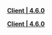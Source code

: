 **[Client | 4.6.0](https://d2wztyirwsuyyo.cloudfront.net/tmp/com.miHoYo.bh3global/pc/BH3_v4.6.0_5e42365a0db.7z)**

**[Client | 4.6.0](https://bigfile-os-mihayo.akamaized.net/com.miHoYo.bh3oversea/pc/BH3_v4.6.0_5e42365a0db.7z)**
